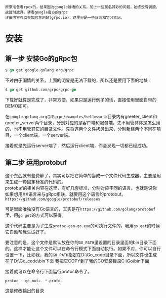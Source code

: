 `原来准备看rpcx的，结果因为google被墙的关系，加上一些莫名其妙的问题，始终没有调顺，故暂时放弃。转看google官方的grpc`  
`详细内容可以参加官方网站(grpc.io)，这里只是一些归纳和学习笔记。`  

# 安装  

## 第一步 安装Go的gRpc包  
```go
$ go get google.golang.org/grpc
```

不过由于国情的关系，上面的明显是无法下载的，所以还是要用下面的地址：  
```go
$ go get github.com/grpc/grpc-go
```

下载好就算是完成了，非常方便，如果只是运行例子的话，直接使用里面自带的DEMO即可。  

在`google.golang.org包中grpc/examples/helloworld`目录内有greeter_client和greeter_server两个目录，分别对应的是客户端和服务端。先不用管具体是怎么用的，也不用管其它的目录文件。先将这两个文件拷贝出来，分别新建两个不同在项目，一个client端，一个server端。  

接着就是先运行server端了，然后运行client端，你会发现一切都已经成功。  

## 第二步 运用protobuf  

这个东西就有些费解了，其实可以把它简单的当成一个文件代码生成器，主要是用来生成一套固定标准的代码的。  
protobuf的相关内容在这里，有好几套标准，分别对应不同的语言，也就是说你如果想用XX语言来与gRpc相联，就要用这个语言的protobuf。  
`https://github.com/google/protobuf/releases`  

可是里面唯独没有Go语言的，其实是在`https://github.com/golang/protobuf`里，用`go get`的方式可以获得。  

这个代码主要是为了生成`protoc-gen-go.exe`的可执行文件的，我用`go get`的时候它自动帮我生成好了。  

要注意的是，这个文件是默认放在你的`GO_PATH`里设置的目录里面的bin目录下面的。这样才能让这个文件可以在命令行模式下面自动执行。如果不对，你可以自行设置一下，比如我，我的`GO_PATH`指定在D:\Go_code目录下面，所以文件也生成在了D:\Go_code\bin下面 
我把它COPY到了我的GO安装目录C:\Go\bin下面  

接着就可以在命令行下面运行protoc命令了。  
```go
protoc --go_out=. *.proto
```

这是修改输出的目录  

